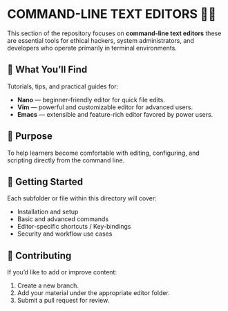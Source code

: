 # COMMAND-LINE TEXT EDITORS 🧑‍💻

This section of the repository focuses on **command-line text editors** these are essential tools for ethical hackers, system administrators, and developers who operate primarily in terminal environments.

## 📘 What You’ll Find
Tutorials, tips, and practical guides for:

- **Nano** — beginner-friendly editor for quick file edits.  
- **Vim** — powerful and customizable editor for advanced users.  
- **Emacs** — extensible and feature-rich editor favored by power users.

## 🎯 Purpose
To help learners become comfortable with editing, configuring, and scripting directly from the command line.

## 🚀 Getting Started
Each subfolder or file within this directory will cover:
- Installation and setup  
- Basic and advanced commands  
- Editor-specific shortcuts  / Key-bindings
- Security and workflow use cases  

## 🧩 Contributing
If you’d like to add or improve content:
1. Create a new branch.  
2. Add your material under the appropriate editor folder.  
3. Submit a pull request for review.
